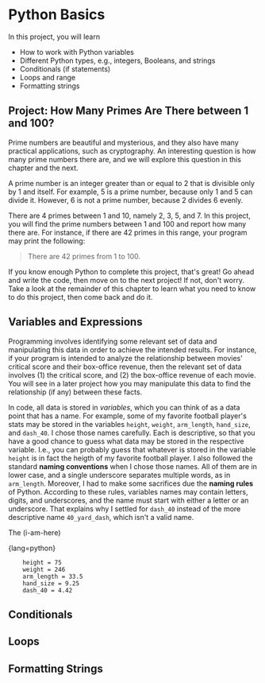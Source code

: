 # Python Basics

In this project, you will learn

* How to work with Python variables
* Different Python types, e.g., integers, Booleans, and strings
* Conditionals (if statements)
* Loops and range
* Formatting strings

## Project: How Many Primes Are There between 1 and 100?

Prime numbers are beautiful and mysterious, and they also have many practical applications, such as cryptography. An interesting question is how many prime numbers there are, and we will explore this question in this chapter and the next.

A prime number is an integer greater than or equal to 2 that is divisible only by 1 and itself. For example, 5 is a prime number, because only 1 and 5 can divide it. However, 6 is not a prime number, because 2 divides 6 evenly.

There are 4 primes between 1 and 10, namely 2, 3, 5, and 7. In this project, you will find the prime numbers between 1 and 100 and report how many there are. For instance, if there are 42 primes in this range, your program may print the following:

> There are 42 primes from 1 to 100.

If you know enough Python to complete this project, that's great! Go ahead and write the code, then move on to the next project! If not, don't worry. Take a look at the remainder of this chapter to learn what you need to know to do this project, then come back and do it.

## Variables and Expressions

Programming involves identifying some relevant set of data and manipulating
this data in order to achieve the intended results. For instance, if your
program is intended to analyze the relationship between movies' critical
score and their box-office revenue, then the relevant set of data involves
(1) the critical score, and (2) the box-office revenue of each movie. You
will see in a later project how you may manipulate this data to find the
relationship (if any) between these facts.

In code, all data is stored in *variables*, which you can think of as
a data point that has a name. For example, some of my favorite football 
player's stats may be stored in the variables `height`, `weight`, 
`arm_length`, `hand_size`, and `dash_40`. I chose those names carefully. 
Each is descriptive, so that you have a good chance to guess what data
may be stored in the respective variable. I.e., you can probably guess
that whatever is stored in the variable `height` is in fact the heigth
of my favorite football player. I also followed the standard **naming
conventions** when I chose those names.  All of them are in lower case,
and a single underscore separates multiple words, as in `arm_length`.
Moreover, I had to make some sacrifices due the **naming rules** of
Python. According to these rules, variables names may contain letters,
digits, and underscores, and the name must start with either a letter
or an underscore. That explains why I settled for `dash_40` instead of
the more descriptive name `40_yard_dash`, which isn't a valid name.

The (i-am-here)

{lang=python}

        height = 75
        weight = 246
        arm_length = 33.5
        hand_size = 9.25
        dash_40 = 4.42

## Conditionals

## Loops

## Formatting Strings
